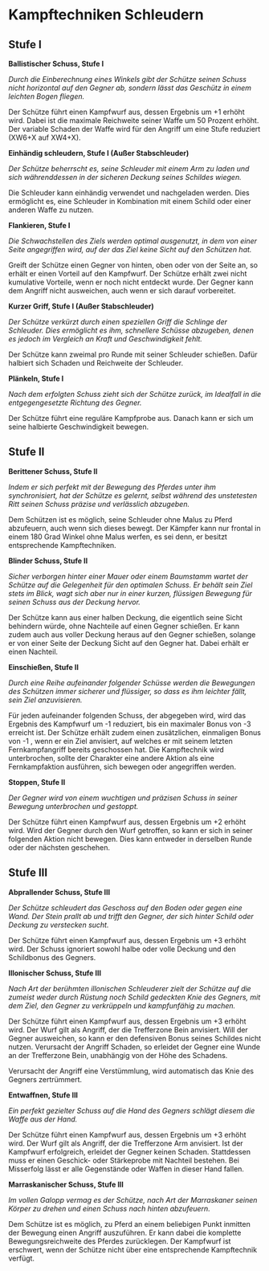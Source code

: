 # Kampftechniken Schleudern

## Stufe I

 
**Ballistischer Schuss, Stufe I**

_Durch die Einberechnung eines Winkels gibt der Schütze seinen Schuss nicht horizontal auf den Gegner ab, sondern lässt das Geschütz in einem leichten Bogen fliegen._

Der Schütze führt einen Kampfwurf aus, dessen Ergebnis um +1 erhöht wird. Dabei ist die maximale Reichweite seiner Waffe um 50 Prozent erhöht. Der variable Schaden der Waffe wird für den Angriff um eine Stufe reduziert (XW6+X auf XW4+X).

**Einhändig schleudern, Stufe I (Außer Stabschleuder)**

_Der Schütze beherrscht es, seine Schleuder mit einem Arm zu laden und sich währenddessen in der sicheren Deckung seines Schildes wiegen._

Die Schleuder kann einhändig verwendet und nachgeladen werden. Dies ermöglicht es, eine Schleuder in Kombination mit einem Schild oder einer anderen Waffe zu nutzen.

**Flankieren, Stufe I**

_Die Schwachstellen des Ziels werden optimal ausgenutzt, in dem von einer Seite angegriffen wird, auf der das Ziel keine Sicht auf den Schützen hat._

Greift der Schütze einen Gegner von hinten, oben oder von der Seite an, so erhält er einen Vorteil auf den Kampfwurf. Der Schütze erhält zwei nicht kumulative Vorteile, wenn er noch nicht entdeckt wurde. Der Gegner kann dem Angriff nicht ausweichen, auch wenn er sich darauf vorbereitet.

**Kurzer Griff, Stufe I (Außer Stabschleuder)**

_Der Schütze verkürzt durch einen speziellen Griff die Schlinge der Schleuder. Dies ermöglicht es ihm, schnellere Schüsse abzugeben, denen es jedoch im Vergleich an Kraft und Geschwindigkeit fehlt._

Der Schütze kann zweimal pro Runde mit seiner Schleuder schießen. Dafür halbiert sich Schaden und Reichweite der Schleuder.

**Plänkeln, Stufe I**

_Nach dem erfolgten Schuss zieht sich der Schütze zurück, im Idealfall in die entgegengesetzte Richtung des Gegner._

Der Schütze führt eine reguläre Kampfprobe aus. Danach kann er sich um seine halbierte Geschwindigkeit bewegen.

## Stufe II

**Berittener Schuss, Stufe II**

_Indem er sich perfekt mit der Bewegung des Pferdes unter ihm synchronisiert, hat der Schütze es gelernt, selbst während des unstetesten Ritt seinen Schuss präzise und verlässlich abzugeben._

Dem Schützen ist es möglich, seine Schleuder ohne Malus zu Pferd abzufeuern, auch wenn sich dieses bewegt. Der Kämpfer kann nur frontal in einem 180 Grad Winkel ohne Malus werfen, es sei denn, er besitzt entsprechende Kampftechniken.

**Blinder Schuss, Stufe II**

_Sicher verborgen hinter einer Mauer oder einem Baumstamm wartet der Schütze auf die Gelegenheit für den optimalen Schuss. Er behält sein Ziel stets im Blick, wagt sich aber nur in einer kurzen, flüssigen Bewegung für seinen Schuss aus der Deckung hervor._

Der Schütze kann aus einer halben Deckung, die eigentlich seine Sicht behindern würde, ohne Nachteile auf einen Gegner schießen. Er kann zudem auch aus voller Deckung heraus auf den Gegner schießen, solange er von einer Seite der Deckung Sicht auf den Gegner hat. Dabei erhält er einen Nachteil.

**Einschießen, Stufe II**

_Durch eine Reihe aufeinander folgender Schüsse werden die Bewegungen des Schützen immer sicherer und flüssiger, so dass es ihm leichter fällt, sein Ziel anzuvisieren._

Für jeden aufeinander folgenden Schuss, der abgegeben wird, wird das Ergebnis des Kampfwurf um -1 reduziert, bis ein maximaler Bonus von -3 erreicht ist. Der Schütze erhält zudem einen zusätzlichen, einmaligen Bonus von -1 , wenn er ein Ziel anvisiert, auf welches er mit seinem letzten Fernkampfangriff bereits geschossen hat. Die Kampftechnik wird unterbrochen, sollte der Charakter eine andere Aktion als eine Fernkampfaktion ausführen, sich bewegen oder angegriffen werden.

**Stoppen, Stufe II**

_Der Gegner wird von einem wuchtigen und präzisen Schuss in seiner Bewegung unterbrochen und gestoppt._

Der Schütze führt einen Kampfwurf aus, dessen Ergebnis um +2 erhöht wird. Wird der Gegner durch den Wurf getroffen, so kann er sich in seiner folgenden Aktion nicht bewegen. Dies kann entweder in derselben Runde oder der nächsten geschehen.

## Stufe III

**Abprallender Schuss, Stufe III**

_Der Schütze schleudert das Geschoss auf den Boden oder gegen eine Wand. Der Stein prallt ab und trifft den Gegner, der sich hinter Schild oder Deckung zu verstecken sucht._

Der Schütze führt einen Kampfwurf aus, dessen Ergebnis um +3 erhöht wird. Der Schuss ignoriert sowohl halbe oder volle Deckung und den Schildbonus des Gegners.

**Illonischer Schuss, Stufe III**

_Nach Art der berühmten illonischen Schleuderer zielt der Schütze auf die zumeist weder durch Rüstung noch Schild gedeckten Knie des Gegners, mit dem Ziel, den Gegner zu verkrüppeln und kampfunfähig zu machen._

Der Schütze führt einen Kampfwurf aus, dessen Ergebnis um +3 erhöht wird. Der Wurf gilt als Angriff, der die Trefferzone Bein anvisiert. Will der Gegner ausweichen, so kann er den defensiven Bonus seines Schildes nicht nutzen. Verursacht der Angriff Schaden, so erleidet der Gegner eine Wunde an der Trefferzone Bein, unabhängig von der Höhe des Schadens.

Verursacht der Angriff eine Verstümmlung, wird automatisch das Knie des Gegners zertrümmert.

**Entwaffnen, Stufe III**

_Ein perfekt gezielter Schuss auf die Hand des Gegners schlägt diesem die Waffe aus der Hand._

Der Schütze führt einen Kampfwurf aus, dessen Ergebnis um +3 erhöht wird. Der Wurf gilt als Angriff, der die Trefferzone Arm anvisiert. Ist der Kampfwurf erfolgreich, erleidet der Gegner keinen Schaden. Stattdessen muss er einen Geschick- oder Stärkeprobe mit Nachteil bestehen. Bei Misserfolg lässt er alle Gegenstände oder Waffen in dieser Hand fallen.

**Marraskanischer Schuss, Stufe III**

_Im vollen Galopp vermag es der Schütze, nach Art der Marraskaner seinen Körper zu drehen und einen Schuss nach hinten abzufeuern._

Dem Schütze ist es möglich, zu Pferd an einem beliebigen Punkt inmitten der Bewegung einen Angriff auszuführen. Er kann dabei die komplette Bewegungsreichweite des Pferdes zurücklegen. Der Kampfwurf ist erschwert, wenn der Schütze nicht über eine entsprechende Kampftechnik verfügt.
